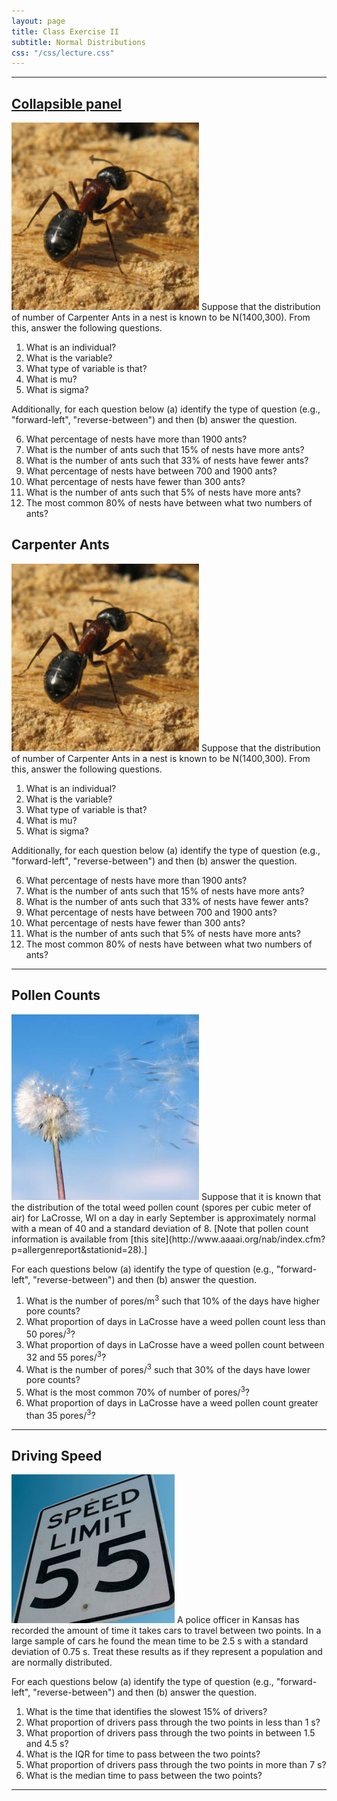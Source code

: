 ```yaml
---
layout: page
title: Class Exercise II
subtitle: Normal Distributions
css: "/css/lecture.css"
---
```


----

<div class="panel-group">
  <div class="panel panel-default">
    <div class="panel-heading">
      <h2 class="panel-title">
        <a data-toggle="collapse" href="#collapse1">Collapsible panel</a>
      </h2>
    </div>
    <div id="collapse1" class="panel-collapse collapse">
      <div class="panel-body">
<img src="../zimgs/carpenterant.jpg" alt="Carpenter Ant" class="img-right">
Suppose that the distribution of number of Carpenter Ants in a nest is known to be N(1400,300).  From this, answer the following questions.

1. What is an individual?
1. What is the variable?
1. What type of variable is that?
1. What is mu?
1. What is sigma?

Additionally, for each question below (a) identify the type of question (e.g., "forward-left", "reverse-between") and then (b) answer the question.

6. What percentage of nests have more than 1900 ants?
1. What is the number of ants such that 15% of nests have more ants?
1. What is the number of ants such that 33% of nests have fewer ants?
1. What percentage of nests have between 700 and 1900 ants?
1. What percentage of nests have fewer than 300 ants?
1. What is the number of ants such that 5% of nests have more ants?
1. The most common 80% of nests have between what two numbers of ants?
      </div>
    </div>
  </div>
</div>


## Carpenter Ants
<img src="../zimgs/carpenterant.jpg" alt="Carpenter Ant" class="img-right">
Suppose that the distribution of number of Carpenter Ants in a nest is known to be N(1400,300).  From this, answer the following questions.

1. What is an individual?
1. What is the variable?
1. What type of variable is that?
1. What is mu?
1. What is sigma?

Additionally, for each question below (a) identify the type of question (e.g., "forward-left", "reverse-between") and then (b) answer the question.

6. What percentage of nests have more than 1900 ants?
1. What is the number of ants such that 15% of nests have more ants?
1. What is the number of ants such that 33% of nests have fewer ants?
1. What percentage of nests have between 700 and 1900 ants?
1. What percentage of nests have fewer than 300 ants?
1. What is the number of ants such that 5% of nests have more ants?
1. The most common 80% of nests have between what two numbers of ants?

----

## Pollen Counts
<img src="../zimgs/pollen.jpg" alt="Pollen" class="img-right">
Suppose that it is known that the distribution of the total weed pollen count (spores per cubic meter of air) for LaCrosse, WI on a day in early September is approximately normal with a mean of 40 and a standard deviation of 8.  [Note that pollen count information is available from [this site](http://www.aaaai.org/nab/index.cfm?p=allergenreport&stationid=28).]

For each questions below (a) identify the type of question (e.g., "forward-left", "reverse-between") and then (b) answer the question.

1. What is the number of pores/m<sup>3</sup> such that 10% of the days have higher pore counts?
1. What proportion of days in LaCrosse have a weed pollen count less than 50 pores/<sup>3</sup>?
1. What proportion of days in LaCrosse have a weed pollen count between 32 and 55 pores/<sup>3</sup>?
1. What is the number of pores/<sup>3</sup> such that 30% of the days have lower pore counts?
1. What is the most common 70% of number of pores/<sup>3</sup>?
1. What proportion of days in LaCrosse have a weed pollen count greater than 35 pores/<sup>3</sup>?

----

## Driving Speed
<img src="../zimgs/speedlimit.jpg" alt="Speed Limit" class="img-right">
A police officer in Kansas has recorded the amount of time it takes cars to travel between two points.  In a large sample of cars he found the mean time to be 2.5 s with a standard deviation of 0.75 s.  Treat these results as if they represent a population and are normally distributed.

For each questions below (a) identify the type of question (e.g., "forward-left", "reverse-between") and then (b) answer the question.

1. What is the time that identifies the slowest 15% of drivers?
1. What proportion of drivers pass through the two points in less than 1 s?
1. What proportion of drivers pass through the two points in between 1.5 and 4.5 s?
1. What is the IQR for time to pass between the two points?
1. What proportion of drivers pass through the two points in more than 7 s?
1. What is the median time to pass between the two points?

----

